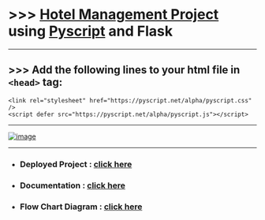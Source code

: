 # >>> [Hotel Management Project](https://neosalpha.herokuapp.com/mytable) using [Pyscript](https://pyscript.net/) and Flask

-------------------------------------------------

## >>> Add the following lines to your html file in `<head>` tag:

    <link rel="stylesheet" href="https://pyscript.net/alpha/pyscript.css" />
    <script defer src="https://pyscript.net/alpha/pyscript.js"></script>

------------------------------------------------

[![image](https://user-images.githubusercontent.com/50515418/181705454-27627e62-651d-46d9-b3e7-ac57eaca2187.png)](https://github.com/imvickykumar999/Hotel-Management-Website-using-Flask/blob/1cd25dd87a4900150e25c768bb09702cb9df83f6/templates/mytable.html#L181)

------------------------------------

- ### Deployed Project : [click here](https://neosalpha.herokuapp.com/mytable)
- ### Documentation : [click here](https://docs.google.com/document/d/1aGDd7RCSxmCz0ZylXsLIFH_Xpsg-GhFZYSmOBWTxNxc/edit?usp=sharing)
- ### Flow Chart Diagram : [click here](https://www.figma.com/file/MDO8WGHXA4IGT7afO2Ju1G/Hotel-Management?node-id=0%3A1)
